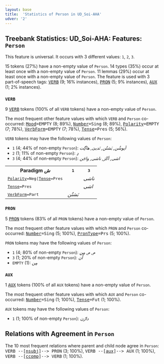```yaml
---
layout: base
title:  'Statistics of Person in UD_Soi-AHA'
udver: '2'
---
```


## Treebank Statistics: UD_Soi-AHA: Features: `Person`

This feature is universal.
It occurs with 3 different values: `1`, `2`, `3`.

15 tokens (27%) have a non-empty value of `Person`.
14 types (35%) occur at least once with a non-empty value of `Person`.
11 lemmas (29%) occur at least once with a non-empty value of `Person`.
The feature is used with 3 part-of-speech tags: <tt><a href="soj_aha-pos-VERB.html">VERB</a></tt> (9; 16% instances), <tt><a href="soj_aha-pos-PRON.html">PRON</a></tt> (5; 9% instances), <tt><a href="soj_aha-pos-AUX.html">AUX</a></tt> (1; 2% instances).

### `VERB`

9 <tt><a href="soj_aha-pos-VERB.html">VERB</a></tt> tokens (100% of all `VERB` tokens) have a non-empty value of `Person`.

The most frequent other feature values with which `VERB` and `Person` co-occurred: <tt><a href="soj_aha-feat-Mood.html">Mood</a></tt><tt>=EMPTY</tt> (8; 89%), <tt><a href="soj_aha-feat-Number.html">Number</a></tt><tt>=Sing</tt> (8; 89%), <tt><a href="soj_aha-feat-Polarity.html">Polarity</a></tt><tt>=EMPTY</tt> (7; 78%), <tt><a href="soj_aha-feat-VerbForm.html">VerbForm</a></tt><tt>=EMPTY</tt> (7; 78%), <tt><a href="soj_aha-feat-Tense.html">Tense</a></tt><tt>=Pres</tt> (5; 56%).

`VERB` tokens may have the following values of `Person`:

* `1` (4; 44% of non-empty `Person`): <em>اَپوشُن, بَشتُن, نَدییَ, هاگِت</em>
* `2` (1; 11% of non-empty `Person`): <em>دِ</em>
* `3` (4; 44% of non-empty `Person`): <em>اشی, اَکَرَ, ناشی, واجَن</em>

<table>
  <tr><th>Paradigm <i>ش</i></th><th><tt>1</tt></th><th><tt>3</tt></th></tr>
  <tr><td><tt><tt><a href="soj_aha-feat-Polarity.html">Polarity</a></tt><tt>=Neg</tt>|<tt><a href="soj_aha-feat-Tense.html">Tense</a></tt><tt>=Pres</tt></tt></td><td></td><td><em>ناشی</em></td></tr>
  <tr><td><tt><tt><a href="soj_aha-feat-Tense.html">Tense</a></tt><tt>=Pres</tt></tt></td><td></td><td><em>اشی</em></td></tr>
  <tr><td><tt><tt><a href="soj_aha-feat-VerbForm.html">VerbForm</a></tt><tt>=Part</tt></tt></td><td><em>بَشتُن</em></td><td></td></tr>
</table>

### `PRON`

5 <tt><a href="soj_aha-pos-PRON.html">PRON</a></tt> tokens (83% of all `PRON` tokens) have a non-empty value of `Person`.

The most frequent other feature values with which `PRON` and `Person` co-occurred: <tt><a href="soj_aha-feat-Number.html">Number</a></tt><tt>=Sing</tt> (5; 100%), <tt><a href="soj_aha-feat-PronType.html">PronType</a></tt><tt>=Prs</tt> (5; 100%).

`PRON` tokens may have the following values of `Person`:

* `1` (4; 80% of non-empty `Person`): <em>ِم, م, مِن</em>
* `3` (1; 20% of non-empty `Person`): <em>اُن</em>
* `EMPTY` (1): <em>مِن</em>

### `AUX`

1 <tt><a href="soj_aha-pos-AUX.html">AUX</a></tt> tokens (100% of all `AUX` tokens) have a non-empty value of `Person`.

The most frequent other feature values with which `AUX` and `Person` co-occurred: <tt><a href="soj_aha-feat-Number.html">Number</a></tt><tt>=Sing</tt> (1; 100%), <tt><a href="soj_aha-feat-Tense.html">Tense</a></tt><tt>=Fut</tt> (1; 100%).

`AUX` tokens may have the following values of `Person`:

* `1` (1; 100% of non-empty `Person`): <em>دارُن</em>

## Relations with Agreement in `Person`

The 10 most frequent relations where parent and child node agree in `Person`:
<tt>VERB --[<tt><a href="soj_aha-dep-nsubj.html">nsubj</a></tt>]--> PRON</tt> (3; 100%),
<tt>VERB --[<tt><a href="soj_aha-dep-aux.html">aux</a></tt>]--> AUX</tt> (1; 100%),
<tt>VERB --[<tt><a href="soj_aha-dep-ccomp.html">ccomp</a></tt>]--> VERB</tt> (1; 100%).

